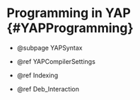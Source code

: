 Programming in YAP            {#YAPProgramming}
====================

  + @subpage YAPSyntax

  + @ref YAPCompilerSettings

  + @ref Indexing

  + @ref Deb_Interaction
